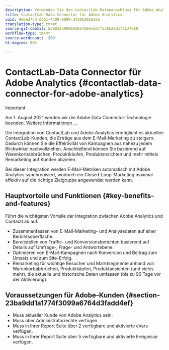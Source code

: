 ```yaml
---
description: Verwenden Sie den ContactLab-Datenanschluss für Adobe Analytics.
title: ContactLab-Data Connector für Adobe Analytics
uuid: 9e6ed7cd-dce1-4c00-9090-d4306202e3ea
translation-type: tm+mt
source-git-commit: 5d8032a9806836e7d0ecbd7fa3652ed1fd137e89
workflow-type: tm+mt
source-wordcount: '209'
ht-degree: 90%

---
```



# ContactLab-Data Connector für Adobe Analytics {#contactlab-data-connector-for-adobe-analytics}

>[!IMPORTANT]
>
>Am 1. August 2021 werden wir die Adobe Data Connector-Technologie beenden. [Weitere Informationen ...](/help/import/data-connectors/data-connectors-eol.md)

Die Integration von ContactLab und Adobe Analytics ermöglicht es aktuellen ContactLab-Kunden, die Erträge aus dem E-Mail-Marketing zu steigern. Dadurch können Sie die Effektivität von Kampagnen aus nahezu jedem Blickwinkel nachvollziehen. Anschließend können Sie basierend auf Warenkorbabbrüchen, Produktkäufen, Produktansichten und mehr mittels Remarketing auf Kunden abzielen.

Bei dieser Integration werden E-Mail-Metriken automatisch mit Adobe Analytics synchronisiert, wodurch ein Closed-Loop-Marketing maximal effektiv auf die richtige Zielgruppe angewendet werden kann.

## Hauptvorteile und Funktionen {#key-benefits-and-features}

Führt die wichtigsten Vorteile der Integration zwischen Adobe Analytics und ContactLab auf.

* Zusammenfassen von E-Mail-Marketing- und Analysedaten auf einer Berichtsoberfläche.
* Bereitstellen von Traffic- und Konversionsberichten basierend auf Details auf Umfrage-, Frage- und Antwortebene.
* Optimieren von E-Mail-Kampagnen nach Konversion und Beitrag zum Umsatz und zum Site-Erfolg.
* Remarketing für wichtige Besucher und Marktsegmente anhand von Warenkorbabbrüchen, Produktkäufen, Produktansichten (und vieles mehr), die aktuelle und historische Daten umfassen (bis zu 90 Tage vor der Aktivierung).

## Voraussetzungen für Adobe-Kunden {#section-23ba9dd1a1774f3099a6764d3fadd4ef}

* Muss aktueller Kunde von Adobe Analytics sein.
* Muss über Administratorrechte verfügen.
* Muss in Ihrer Report Suite über 2 verfügbare und aktivierte eVars verfügen.
* Muss in Ihrer Report Suite über 5 verfügbare und aktivierte Ereignisse verfügen.
